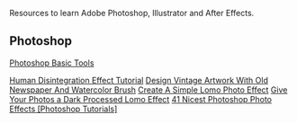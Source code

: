 Resources to learn Adobe Photoshop, Illustrator and After Effects.

<h2>Photoshop</h2>
<a href="http://tinyurl.com/7c2zsev"> Photoshop Basic Tools</a>

<a href="http://design.tutsplus.com/tutorials/create-a-powerful-human-disintegration-effect-in-photoshop--psd-14568">Human Disintegration Effect Tutorial</a>
<a href="http://www.psdvault.com/photo-effect/design-vintage-artwork-with-old-newspaper-and-watercolor-brush-in-photoshop/">Design Vintage Artwork With Old Newspaper And Watercolor Brush</a>
<a href="http://naldzgraphics.net/tutorials/photoshop-actions-introduction-create-lomo-photo-effect/">Create A Simple Lomo Photo Effect</a>
<a href="http://blog.spoongraphics.co.uk/tutorials/how-to-give-your-photos-a-dark-processed-lomo-effect">Give Your Photos a Dark Processed Lomo Effect</a>
<a href="http://www.hongkiat.com/blog/41-nicest-photoshop-photo-effects-photoshop-tutorials/">41 Nicest Photoshop Photo Effects [Photoshop Tutorials]</a>

